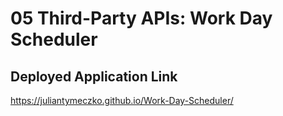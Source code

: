 # 05 Third-Party APIs: Work Day Scheduler


## Deployed Application Link
https://juliantymeczko.github.io/Work-Day-Scheduler/
